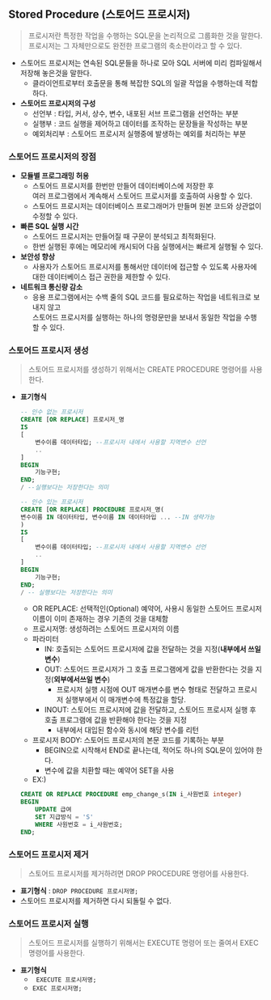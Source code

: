 ## Stored Procedure (스토어드 프로시저)
>프로시저란 특정한 작업을 수행하는 SQL문을 논리적으로 그룹화한 것을 말한다.<BR>프로시저는 그 자체만으로도 완전한 프로그램의 축소판이라고 할 수 있다.
- 스토어드 프로시저는 연속된 SQL문들을 하나로 모아 SQL 서버에 미리 컴파일해서 저장해 놓은것을 말한다.
    - 클라이언트로부터 호출문을 통해 복잡한 SQL의 일괄 작업을 수행하는데 적합하다.
- **스토어드 프로시저의 구성**
    - 선언부 : 타입, 커서, 상수, 변수, 내포된 서브 프로그램을 선언하는 부분
    - 실행부 : 코드 실행을 제어하고 데이터를 조작하는 문장들을 작성하는 부분
    - 예외처리부 : 스토어드 프로시저 실행중에 발생하는 예외를 처리하는 부분

### 스토어드 프로시저의 장점
- **모듈별 프로그래밍 허용**
    - 스토어드 프로시저를 한번만 만들어 데이터베이스에 저장한 후<BR>여러 프로그램에서 계속해서 스토어드 프로시저를 호출하여 사용할 수 있다.
    - 스토어드 프로시저는 데이터베이스 프로그래머가 만들며 원본 코드와 상관없이 수정할 수 있다.
- **빠른 SQL 실행 시간**
    - 스토어드 프로시저는 만들어질 때 구문이 분석되고 최적화된다.
    - 한번 실행된 후에는 메모리에 캐시되어 다음 실행에서는 빠르게 실행될 수 있다.
- **보안성 향상**
    - 사용자가 스토어드 프로시저를 통해서만 데이터에 접근할 수 있도록 사용자에 대한 데이터베이스 접근 권한을 제한할 수 있다.
- **네트워크 통신량 감소**
    - 응용 프로그램에서는 수백 줄의 SQL 코드를 필요로하는 작업을 네트워크로 보내지 않고 <BR>스토어드 프로시저를 실행하는 하나의 명령문만을 보내서 동일한 작업을 수행할 수 있다.

### 스토어드 프로시저 생성
>스토어드 프로시저를 생성하기 위해서는 CREATE PROCEDURE 명령어를 사용한다.
- **표기형식**
    ```sql
    -- 인수 없는 프로시저
    CREATE [OR REPLACE] 프로시저_명
    IS
    [
        변수이름 데이터타입; --프로시저 내에서 사용할 지역변수 선언
        ..
    ]
    BEGIN
        기능구현;
    END;
    / --실행보다는 저장한다는 의미

    -- 인수 있는 프로시저
    CREATE [OR REPLACE] PROCEDURE 프로시저_명(
    변수이름 IN 데이터타입, 변수이름 IN 데이터아입 ... --IN 생략가능
    )
    IS
    [
        변수이름 데이터타입; --프로시저 내에서 사용할 지역변수 선언
        ..
    ]
    BEGIN
        기능구현;
    END;
    / -- 실행보다는 저장한다는 의미 
    ```
    - OR REPLACE: 선택적인(Optional) 예약어, 사용시 동일한 스토어드 프로시저 이름이 이미 존재하는 경우 기존의 것을 대체함
    - 프로시저명: 생성하려는 스토어드 프로시저의 이름
    - 파라미터
        - IN: 호출되는 스토어드 프로시저에 값을 전달하는 것을 지정(**내부에서 쓰일 변수**)
        - OUT: 스토어드 프로시저가 그 호출 프로그램에게 값을 반환한다는 것을 지정(**외부에서쓰일 변수**)
            - 프로시저 실행 시점에 OUT 매개변수를 변수 형태로 전달하고 프로시저 실행부에서 이 매개변수에 특정값을 할당.
        - INOUT: 스토어드 프로시저에 값을 전달하고, 스토어드 프로시저 실행 후 호출 프로그램에 값을 반환해야 한다는 것을 지정
            - 내부에서 대입된 함수와 동시에 해당 변수를 리턴
    - 프로시저 BODY: 스토어드 프로시저의 본문 코드를 기록하는 부분
        - BEGIN으로 시작해서 END로 끝나는데, 적어도 하나의 SQL문이 있어야 한다.
        - 변수에 값을 치환할 때는 예약어 SET을 사용
    - EX:)
    ```sql
    CREATE OR REPLACE PROCEDURE emp_change_s(IN i_사원번호 integer)
    BEGIN
        UPDATE 급여
        SET 지급방식 = 'S'
        WHERE 사원번호 = i_사원번호;
    END;
    ```
### 스토어드 프로시저 제거
>스토어드 프로시저를 제거하려면 DROP PROCEDURE 명령어를 사용한다.
- **표기형식** : ``` DROP PROCEDURE 프로시저명; ```
- 스토어드 프로시저를 제거하면 다시 되돌릴 수 없다.

### 스토어드 프로시저 실행
>스토어드 프로시저를 실행하기 위해서는 EXECUTE 명령어 또는 줄여서 EXEC 명령어를 사용한다.
- **표기형식**
    - ``` EXECUTE 프로시저명;```
    - ``` EXEC 프로시저명; ```
